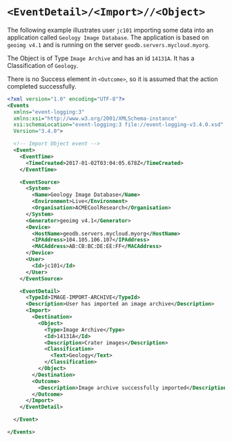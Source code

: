 # `<EventDetail>/<Import>//<Object>`

The following example illustrates user `jc101` importing some data into an application 
called `Geology Image Database`.  The application is based on `geoimg v4.1` and is running on the server `geodb.servers.mycloud.myorg`.

The Object is of Type `Image Archive` and has an id `14131A`.  It has a Classification of `Geology`.

There is no Success element in `<Outcome>`, so it is assumed that the action completed successfully.

``` xml
<?xml version="1.0" encoding="UTF-8"?>
<Events 
  xmlns="event-logging:3" 
  xmlns:xsi="http://www.w3.org/2001/XMLSchema-instance" 
  xsi:schemaLocation="event-logging:3 file://event-logging-v3.4.0.xsd" 
  Version="3.4.0">

  <!-- Import Object event -->
  <Event>
    <EventTime>
      <TimeCreated>2017-01-02T03:04:05.678Z</TimeCreated>
    </EventTime>

    <EventSource>
      <System>
        <Name>Geology Image Database</Name>
        <Environment>Live</Environment>
        <Organisation>ACMECoolResearch</Organisation>
      </System>
      <Generator>geoimg v4.1</Generator>
      <Device>
        <HostName>geodb.servers.mycloud.myorg</HostName>
        <IPAddress>104.105.106.107</IPAddress>
        <MACAddress>AB:CB:BC:DE:EE:FF</MACAddress>
      </Device>
      <User>
        <Id>jc101</Id>
      </User>
    </EventSource>

    <EventDetail>
      <TypeId>IMAGE-IMPORT-ARCHIVE</TypeId>
      <Description>User has imported an image archive</Description>
      <Import>
        <Destination>
          <Object>
            <Type>Image Archive</Type>
            <Id>14131A</Id>
            <Description>Crater images</Description>
            <Classification>
              <Text>Geology</Text>
            </Classification>
          </Object>
        </Destination>
        <Outcome>
          <Description>Image archive successfully imported</Description>
        </Outcome>
      </Import>
    </EventDetail>

  </Event>

</Events>
```
